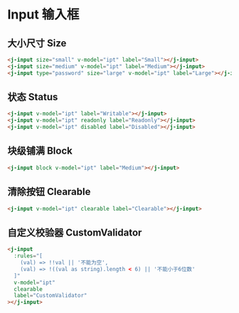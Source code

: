 # Input 输入框

## 大小尺寸 Size

<j-input size="small" v-model="ipt" label="Small"></j-input>
<j-input size="medium" v-model="ipt" label="Medium"></j-input>
<j-input type="password" size="large" v-model="ipt" label="Large"></j-input>

```html
<j-input size="small" v-model="ipt" label="Small"></j-input>
<j-input size="medium" v-model="ipt" label="Medium"></j-input>
<j-input type="password" size="large" v-model="ipt" label="Large"></j-input>
```

## 状态 Status

<j-input v-model="ipt" label="Writable"></j-input>
<j-input v-model="ipt" readonly label="Readonly"></j-input>
<j-input v-model="ipt" disabled label="Disabled"></j-input>

```html
<j-input v-model="ipt" label="Writable"></j-input>
<j-input v-model="ipt" readonly label="Readonly"></j-input>
<j-input v-model="ipt" disabled label="Disabled"></j-input>
```

## 块级铺满 Block

<j-input block v-model="ipt" label="Medium"></j-input>

```html
<j-input block v-model="ipt" label="Medium"></j-input>
```

## 清除按钮 Clearable

<j-input v-model="ipt" clearable label="Clearable"></j-input>

```html
<j-input v-model="ipt" clearable label="Clearable"></j-input>
```

## 自定义校验器 CustomValidator

<j-input
      :rules="[
        (val) => !!val || '不能为空',
        (val) => !((val as string).length < 6) || '不能小于6位数'
      ]"
      v-model="ipt"
      clearable
      label="CustomValidator"
    ></j-input>

```html
<j-input
  :rules="[
    (val) => !!val || '不能为空',
    (val) => !((val as string).length < 6) || '不能小于6位数'
  ]"
  v-model="ipt"
  clearable
  label="CustomValidator"
></j-input>
```

<script setup lang="ts">
import { ref } from 'vue';
const ipt = ref('');
</script>
<style scoped>

  .j-input {
    margin-bottom: 16px;
    margin-right: 20px;
  }
</style>
